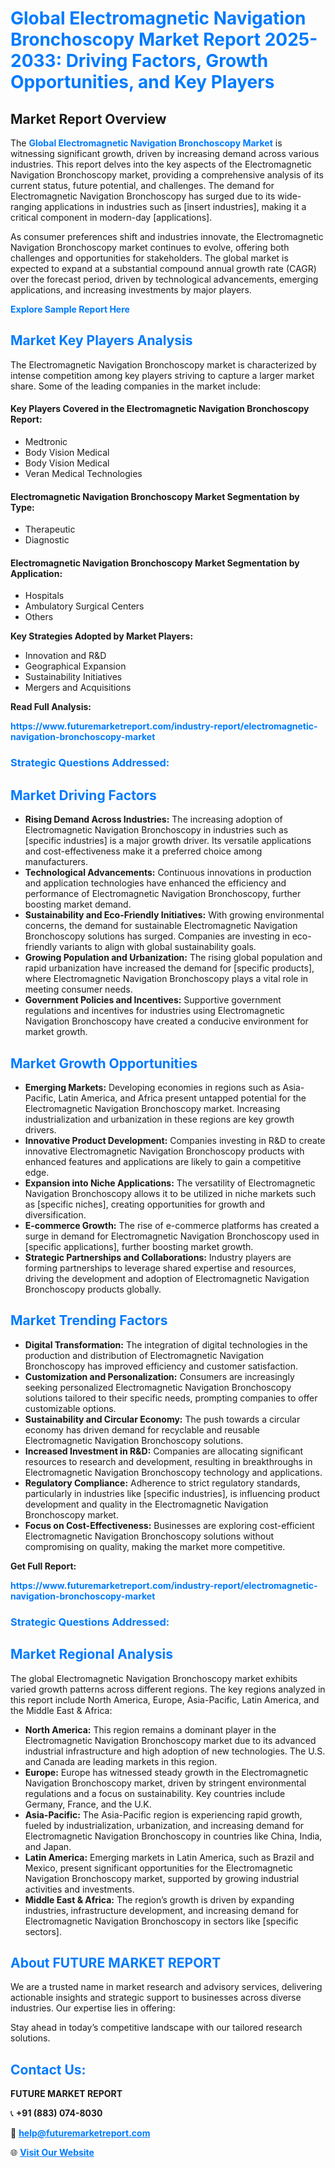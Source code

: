 <h1 style="color: #007BFF;">Global Electromagnetic Navigation Bronchoscopy Market Report 2025-2033: Driving Factors, Growth Opportunities, and Key Players</h1>

<section id="overview">
<h2>Market Report Overview</h2>
<p>The <a href="https://www.futuremarketreport.com/industry-report/electromagnetic-navigation-bronchoscopy-market" style="color: #007BFF; text-decoration: none;"><strong>Global Electromagnetic Navigation Bronchoscopy Market</strong></a> is witnessing significant growth, driven by increasing demand across various industries. This report delves into the key aspects of the Electromagnetic Navigation Bronchoscopy market, providing a comprehensive analysis of its current status, future potential, and challenges. The demand for Electromagnetic Navigation Bronchoscopy has surged due to its wide-ranging applications in industries such as [insert industries], making it a critical component in modern-day [applications].</p>
<p>As consumer preferences shift and industries innovate, the Electromagnetic Navigation Bronchoscopy market continues to evolve, offering both challenges and opportunities for stakeholders. The global market is expected to expand at a substantial compound annual growth rate (CAGR) over the forecast period, driven by technological advancements, emerging applications, and increasing investments by major players.</p>
</section>

<section id="overview">
<p><a href="https://www.futuremarketreport.com/request-sample/reportId=79103" style="color: #007BFF; text-decoration: none;"><strong>Explore Sample Report Here</strong></a></p>
</section>

<section id="key-players">
<h2 style="color: #007BFF;">Market Key Players Analysis</h2>
<p>The Electromagnetic Navigation Bronchoscopy market is characterized by intense competition among key players striving to capture a larger market share. Some of the leading companies in the market include:</p>
<h4>Key Players Covered in the Electromagnetic Navigation Bronchoscopy Report:</h4>
<ul><li>Medtronic</li><li>Body Vision Medical</li><li>Body Vision Medical</li><li>Veran Medical Technologies</li></ul>
<h4>Electromagnetic Navigation Bronchoscopy Market Segmentation by Type:</h4>
<ul><li>Therapeutic</li><li>Diagnostic</li></ul>

<h4>Electromagnetic Navigation Bronchoscopy Market Segmentation by Application:</h4>
<ul><li>Hospitals</li><li>Ambulatory Surgical Centers</li><li>Others</li></ul>
<p><strong>Key Strategies Adopted by Market Players:</strong></p>
<ul>
<li>Innovation and R&D</li>
<li>Geographical Expansion</li>
<li>Sustainability Initiatives</li>
<li>Mergers and Acquisitions</li>
</ul>
</section>

<section>
<p><strong>Read Full Analysis: </strong></p><a href="https://www.futuremarketreport.com/industry-report/electromagnetic-navigation-bronchoscopy-market" style="color: #007BFF; text-decoration: none;"><strong>https://www.futuremarketreport.com/industry-report/electromagnetic-navigation-bronchoscopy-market</strong></a>
<h3 style="color: #007BFF;">Strategic Questions Addressed:</h3>
</section>

<section id="driving-factors">
<h2 style="color: #007BFF;">Market Driving Factors</h2>
<ul>
<li><strong>Rising Demand Across Industries:</strong> The increasing adoption of Electromagnetic Navigation Bronchoscopy in industries such as [specific industries] is a major growth driver. Its versatile applications and cost-effectiveness make it a preferred choice among manufacturers.</li>
<li><strong>Technological Advancements:</strong> Continuous innovations in production and application technologies have enhanced the efficiency and performance of Electromagnetic Navigation Bronchoscopy, further boosting market demand.</li>
<li><strong>Sustainability and Eco-Friendly Initiatives:</strong> With growing environmental concerns, the demand for sustainable Electromagnetic Navigation Bronchoscopy solutions has surged. Companies are investing in eco-friendly variants to align with global sustainability goals.</li>
<li><strong>Growing Population and Urbanization:</strong> The rising global population and rapid urbanization have increased the demand for [specific products], where Electromagnetic Navigation Bronchoscopy plays a vital role in meeting consumer needs.</li>
<li><strong>Government Policies and Incentives:</strong> Supportive government regulations and incentives for industries using Electromagnetic Navigation Bronchoscopy have created a conducive environment for market growth.</li>
</ul>
</section>

<section id="growth-opportunities">
<h2 style="color: #007BFF;">Market Growth Opportunities</h2>
<ul>
<li><strong>Emerging Markets:</strong> Developing economies in regions such as Asia-Pacific, Latin America, and Africa present untapped potential for the Electromagnetic Navigation Bronchoscopy market. Increasing industrialization and urbanization in these regions are key growth drivers.</li>
<li><strong>Innovative Product Development:</strong> Companies investing in R&D to create innovative Electromagnetic Navigation Bronchoscopy products with enhanced features and applications are likely to gain a competitive edge.</li>
<li><strong>Expansion into Niche Applications:</strong> The versatility of Electromagnetic Navigation Bronchoscopy allows it to be utilized in niche markets such as [specific niches], creating opportunities for growth and diversification.</li>
<li><strong>E-commerce Growth:</strong> The rise of e-commerce platforms has created a surge in demand for Electromagnetic Navigation Bronchoscopy used in [specific applications], further boosting market growth.</li>
<li><strong>Strategic Partnerships and Collaborations:</strong> Industry players are forming partnerships to leverage shared expertise and resources, driving the development and adoption of Electromagnetic Navigation Bronchoscopy products globally.</li>
</ul>
</section>

<section id="trending-factors">
<h2 style="color: #007BFF;">Market Trending Factors</h2>
<ul>
<li><strong>Digital Transformation:</strong> The integration of digital technologies in the production and distribution of Electromagnetic Navigation Bronchoscopy has improved efficiency and customer satisfaction.</li>
<li><strong>Customization and Personalization:</strong> Consumers are increasingly seeking personalized Electromagnetic Navigation Bronchoscopy solutions tailored to their specific needs, prompting companies to offer customizable options.</li>
<li><strong>Sustainability and Circular Economy:</strong> The push towards a circular economy has driven demand for recyclable and reusable Electromagnetic Navigation Bronchoscopy solutions.</li>
<li><strong>Increased Investment in R&D:</strong> Companies are allocating significant resources to research and development, resulting in breakthroughs in Electromagnetic Navigation Bronchoscopy technology and applications.</li>
<li><strong>Regulatory Compliance:</strong> Adherence to strict regulatory standards, particularly in industries like [specific industries], is influencing product development and quality in the Electromagnetic Navigation Bronchoscopy market.</li>
<li><strong>Focus on Cost-Effectiveness:</strong> Businesses are exploring cost-efficient Electromagnetic Navigation Bronchoscopy solutions without compromising on quality, making the market more competitive.</li>
</ul>
</section>

<section>
<p><strong>Get Full Report: </strong></p><a href="https://www.futuremarketreport.com/industry-report/electromagnetic-navigation-bronchoscopy-market" style="color: #007BFF; text-decoration: none;"><strong>https://www.futuremarketreport.com/industry-report/electromagnetic-navigation-bronchoscopy-market</strong></a>
<h3 style="color: #007BFF;">Strategic Questions Addressed:</h3>
</section>


<section id="regional-analysis">
<h2 style="color: #007BFF;">Market Regional Analysis</h2>
<p>The global Electromagnetic Navigation Bronchoscopy market exhibits varied growth patterns across different regions. The key regions analyzed in this report include North America, Europe, Asia-Pacific, Latin America, and the Middle East & Africa:</p>
<ul>
<li><strong>North America:</strong> This region remains a dominant player in the Electromagnetic Navigation Bronchoscopy market due to its advanced industrial infrastructure and high adoption of new technologies. The U.S. and Canada are leading markets in this region.</li>
<li><strong>Europe:</strong> Europe has witnessed steady growth in the Electromagnetic Navigation Bronchoscopy market, driven by stringent environmental regulations and a focus on sustainability. Key countries include Germany, France, and the U.K.</li>
<li><strong>Asia-Pacific:</strong> The Asia-Pacific region is experiencing rapid growth, fueled by industrialization, urbanization, and increasing demand for Electromagnetic Navigation Bronchoscopy in countries like China, India, and Japan.</li>
<li><strong>Latin America:</strong> Emerging markets in Latin America, such as Brazil and Mexico, present significant opportunities for the Electromagnetic Navigation Bronchoscopy market, supported by growing industrial activities and investments.</li>
<li><strong>Middle East & Africa:</strong> The region’s growth is driven by expanding industries, infrastructure development, and increasing demand for Electromagnetic Navigation Bronchoscopy in sectors like [specific sectors].</li>
</ul>
</section>

<footer>
<h2 style="color: #007BFF;">About FUTURE MARKET REPORT</h2>
<p>We are a trusted name in market research and advisory services, delivering actionable insights and strategic support to businesses across diverse industries. Our expertise lies in offering:</p>

<p>Stay ahead in today’s competitive landscape with our tailored research solutions.</p>

<h2 style="color: #007BFF;">Contact Us:</h2>
<p><strong>FUTURE MARKET REPORT</strong></p>
<p>📞 <strong>+91 (883) 074-8030</strong></p>
<p>📧 <strong><a href="mailto:help@futuremarketreport.com" style="color: #007BFF;">help@futuremarketreport.com</a></strong></p>
<p>🌐 <strong><a href="https://www.futuremarketreport.com/" style="color: #007BFF;">Visit Our Website</a></strong></p>
</footer>